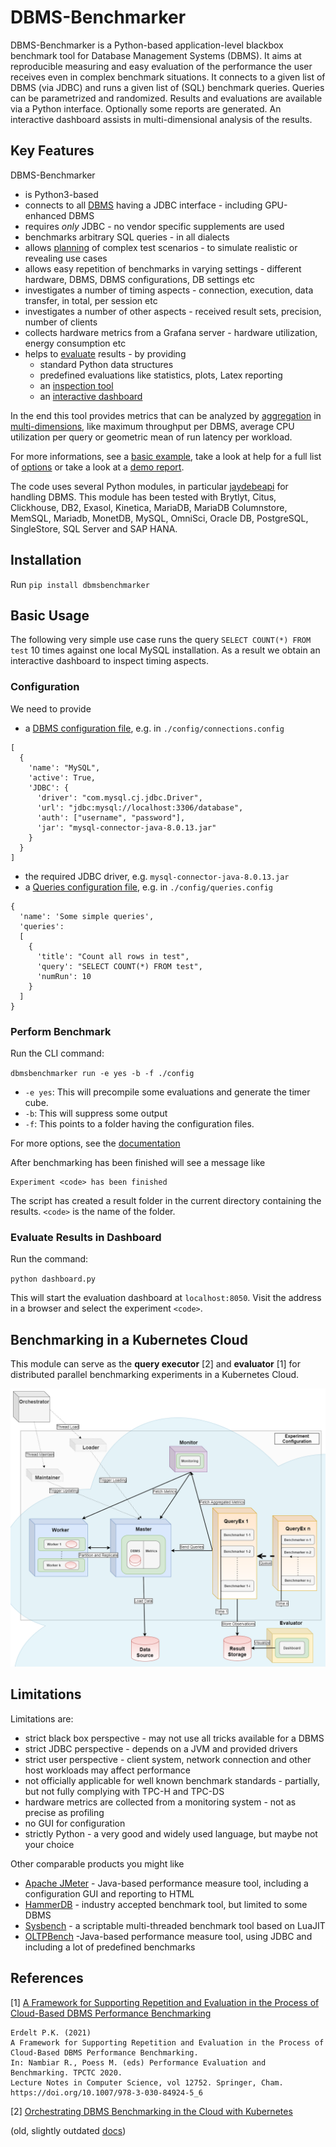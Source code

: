 # DBMS-Benchmarker

DBMS-Benchmarker is a Python-based application-level blackbox benchmark tool for Database Management Systems (DBMS).
It aims at reproducible measuring and easy evaluation of the performance the user receives even in complex benchmark situations.
It connects to a given list of DBMS (via JDBC) and runs a given list of (SQL) benchmark queries.
Queries can be parametrized and randomized.
Results and evaluations are available via a Python interface.
Optionally some reports are generated.
An interactive dashboard assists in multi-dimensional analysis of the results.

## Key Features

DBMS-Benchmarker
* is Python3-based
* connects to all [DBMS](docs/Options.md#connection-file) having a JDBC interface - including GPU-enhanced DBMS
* requires *only* JDBC - no vendor specific supplements are used
* benchmarks arbitrary SQL queries - in all dialects
* allows [planning](docs/Options.md#query-file) of complex test scenarios - to simulate realistic or revealing use cases
* allows easy repetition of benchmarks in varying settings - different hardware, DBMS, DBMS configurations, DB settings etc
* investigates a number of timing aspects - connection, execution, data transfer, in total, per session etc
* investigates a number of other aspects - received result sets, precision, number of clients
* collects hardware metrics from a Grafana server - hardware utilization, energy consumption etc
* helps to [evaluate](docs/Evaluations.md) results - by providing  
  * standard Python data structures
  * predefined evaluations like statistics, plots, Latex reporting
  * an [inspection tool](docs/Inspection.md)
  * an [interactive dashboard](docs/Dashboard.md)

In the end this tool provides metrics that can be analyzed by [aggregation](docs/Concept.md#aggregation-functions) in [multi-dimensions](docs/Concept.md#evaluation), like maximum throughput per DBMS, average CPU utilization per query or geometric mean of run latency per workload.

For more informations, see a [basic example](#basic-usage), take a look at help for a full list of [options](docs/Options.md#command-line-options-and-configuration) or take a look at a [demo report](docs/Report-example-tpch.pdf).

The code uses several Python modules, in particular <a href="https://github.com/baztian/jaydebeapi" target="_blank">jaydebeapi</a> for handling DBMS.
This module has been tested with Brytlyt, Citus, Clickhouse, DB2, Exasol, Kinetica, MariaDB, MariaDB Columnstore, MemSQL, Mariadb, MonetDB, MySQL, OmniSci, Oracle DB, PostgreSQL, SingleStore, SQL Server and SAP HANA.

## Installation

Run `pip install dbmsbenchmarker`

## Basic Usage

The following very simple use case runs the query `SELECT COUNT(*) FROM test` 10 times against one local MySQL installation.
As a result we obtain an interactive dashboard to inspect timing aspects.

### Configuration

We need to provide
* a [DBMS configuration file](docs/Options.md#connection-file), e.g. in `./config/connections.config`  
```
[
  {
    'name': "MySQL",
    'active': True,
    'JDBC': {
      'driver': "com.mysql.cj.jdbc.Driver",
      'url': "jdbc:mysql://localhost:3306/database",
      'auth': ["username", "password"],
      'jar': "mysql-connector-java-8.0.13.jar"
    }
  }
]
```
* the required JDBC driver, e.g. `mysql-connector-java-8.0.13.jar`
* a [Queries configuration file](docs/Options.md#query-file), e.g. in `./config/queries.config`  
```
{
  'name': 'Some simple queries',
  'queries':
  [
    {
      'title': "Count all rows in test",
      'query': "SELECT COUNT(*) FROM test",
      'numRun': 10
    }
  ]
}
```


### Perform Benchmark

Run the CLI command:

`dbmsbenchmarker run -e yes -b -f ./config`

* `-e yes`: This will precompile some evaluations and generate the timer cube.
* `-b`: This will suppress some output
* `-f`: This points to a folder having the configuration files.

For more options, see the [documentation](Options.md#command-line-options-and-configuration)

After benchmarking has been finished will see a message like
```
Experiment <code> has been finished
```

The script has created a result folder in the current directory containing the results. `<code>` is the name of the folder.


### Evaluate Results in Dashboard

Run the command:

`python dashboard.py`

This will start the evaluation dashboard at `localhost:8050`.
Visit the address in a browser and select the experiment `<code>`.

## Benchmarking in a Kubernetes Cloud

This module can serve as the **query executor** [2] and **evaluator** [1] for distributed parallel benchmarking experiments in a Kubernetes Cloud.

<p align="center">
    <img src="docs/experiment-with-orchestrator.png" width="800">
</p>


## Limitations

Limitations are:
* strict black box perspective - may not use all tricks available for a DBMS
* strict JDBC perspective - depends on a JVM and provided drivers
* strict user perspective - client system, network connection and other host workloads may affect performance
* not officially applicable for well known benchmark standards - partially, but not fully complying with TPC-H and TPC-DS
* hardware metrics are collected from a monitoring system - not as precise as profiling
* no GUI for configuration
* strictly Python - a very good and widely used language, but maybe not your choice

Other comparable products you might like
* [Apache JMeter](https://jmeter.apache.org/index.html) - Java-based performance measure tool, including a configuration GUI and reporting to HTML
* [HammerDB](https://www.hammerdb.com/) - industry accepted benchmark tool, but limited to some DBMS
* [Sysbench](https://github.com/akopytov/sysbench) - a scriptable multi-threaded benchmark tool based on LuaJIT
* [OLTPBench](https://github.com/oltpbenchmark/oltpbench) -Java-based performance measure tool, using JDBC and including a lot of predefined benchmarks 



## References

[1] [A Framework for Supporting Repetition and Evaluation in the Process of Cloud-Based DBMS Performance Benchmarking](https://doi.org/10.1007/978-3-030-84924-5_6)
```
Erdelt P.K. (2021)
A Framework for Supporting Repetition and Evaluation in the Process of Cloud-Based DBMS Performance Benchmarking.
In: Nambiar R., Poess M. (eds) Performance Evaluation and Benchmarking. TPCTC 2020.
Lecture Notes in Computer Science, vol 12752. Springer, Cham.
https://doi.org/10.1007/978-3-030-84924-5_6
```

[2] [Orchestrating DBMS Benchmarking in the Cloud with Kubernetes](https://www.researchgate.net/publication/353236865_Orchestrating_DBMS_Benchmarking_in_the_Cloud_with_Kubernetes)

(old, slightly outdated [docs](docs/Docs_old.md))



